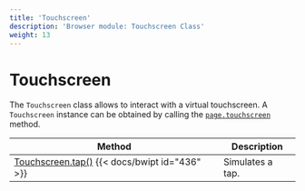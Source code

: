 ```yaml
---
title: 'Touchscreen'
description: 'Browser module: Touchscreen Class'
weight: 13
---
```


# Touchscreen

The `Touchscreen` class allows to interact with a virtual touchscreen. A `Touchscreen` instance can be obtained by calling the [`page.touchscreen`](https://grafana.com/docs/k6/<K6_VERSION>/javascript-api/k6-experimental/browser/page/touchscreen/) method.

| Method                                                                                                                                 | Description      |
| -------------------------------------------------------------------------------------------------------------------------------------- | ---------------- |
| [Touchscreen.tap()](https://grafana.com/docs/k6/<K6_VERSION>/javascript-api/k6-experimental/browser/touchscreen/tap) {{< docs/bwipt id="436" >}} | Simulates a tap. |
